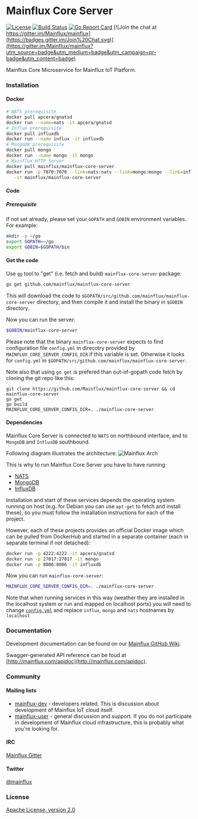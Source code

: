 # Mainflux Core Server

[![License](https://img.shields.io/badge/license-Apache%20v2.0-blue.svg)](LICENSE)
[![Build Status](https://travis-ci.org/Mainflux/mainflux-core-server.svg?branch=master)](https://travis-ci.org/Mainflux/mainflux-core-server)
[![Go Report Card](https://goreportcard.com/badge/github.com/Mainflux/mainflux-core-server)](https://goreportcard.com/report/github.com/Mainflux/mainflux-core-server)
[![Join the chat at https://gitter.im/Mainflux/mainflux](https://badges.gitter.im/Join%20Chat.svg)](https://gitter.im/Mainflux/mainflux?utm_source=badge&utm_medium=badge&utm_campaign=pr-badge&utm_content=badge)

Mainflux Core Microservice for Mainflux IoT Platform.

### Installation
#### Docker
```bash
# NATS prerequisite
docker pull apcera/gnatsd
docker run --name=nats -it apcera/gnatsd
# Influx prerequisite
docker pull influxdb
docker run --name influx -it influxdb
# MongoDB prerequisite
docker pull mongo
docker run --name mongo -it mongo
# Mainflux HTTP Server
docker pull mainflux/mainflux-core-server
docker run -p 7070:7070 --link=nats:nats --link=mongo:mongo --link=influx:influx \
   -it mainflux/mainflux-core-server
```
#### Code
##### Prerequisite
If not set already, please set your `GOPATH` and `GOBIN` environment variables. For example:
```bash
mkdir -p ~/go
export GOPATH=~/go
export GOBIN=$GOPATH/bin
```

#### Get the code
Use [`go`](https://golang.org/cmd/go/) tool to "get" (i.e. fetch and build) `mainflux-core-server` package:
```bash
go get github.com/mainflux/mainflux-core-server
```

This will download the code to `$GOPATH/src/github.com/mainflux/mainflux-core-server` directory,
and then compile it and install the binary in `$GOBIN` directory.

Now you can run the server:
```bash
$GOBIN/mainflux-core-server
```

Please note that the binary `mainflux-core-server` expects to find configuration file `config.yml` in
direcotry provided by `MAINFLUX_CORE_SERVER_CONFIG_DIR` if this variable is set. Otherwise it looks for `config.yml`
in `$GOPATH/src/github.com/mainflux/mainflux-core-server`.

Note also that using `go get` is prefered than out-of-gopath code fetch by cloning the git repo like this:
```
git clone https://github.com/Mainflux/mainflux-core-server && cd mainflux-core-server
go get
go build
MAINFLUX_CORE_SERVER_CONFIG_DIR=. ./mainflux-core-server
```
#### Dependencies
Mainflux Core Server is connected to `NATS` on northbound interface, and to `MongoDB` and `InfluxDB` southbound.

Following diagram illustrates the architecture:
![Mainflux Arch](https://github.com/Mainflux/mainflux-doc/blob/master/mermaid/arch.png)

This is why to run Mainflux Core Server you have to have running:
- [NATS](https://github.com/nats-io/gnatsd)
- [MongoDB](https://github.com/mongodb/mongo)
- [InfluxDB](https://github.com/influxdata/influxdb)

Installation and start of these services depends the operating system running on host (e.g. for Debian you can use `apt-get` to fetch and install these), so you must follow the installation instructions for each of the project.

However, each of these projects provides an official Docker image which can be pulled from DockerHub and started in a separate container (each in separate terminal if not detached):
```bash
docker run -p 4222:4222 -it apcera/gnatsd
docker run -p 27017:27017 -it mongo
docker run -p 8086:8086 -it influxdb
```
Now you can run `mainflux-core-server`:
```bash
MAINFLUX_CORE_SERVER_CONFIG_DIR=. ./mainflux-core-server
```

Note that when running services in this way (weather they are installed in the localhost system or run and mapped on localhost ports) you will need to change [`config.yml`](config.yml) and replace `influx`, `mongo` and `nats` hostnames by `localhost`

### Documentation
Development documentation can be found on our [Mainflux GitHub Wiki](https://github.com/Mainflux/mainflux/wiki).

Swagger-generated API reference can be foud at [http://mainflux.com/apidoc](http://mainflux.com/apidoc).

### Community
#### Mailing lists
- [mainflux-dev](https://groups.google.com/forum/#!forum/mainflux-dev) - developers related. This is discussion about development of Mainflux IoT cloud itself.
- [mainflux-user](https://groups.google.com/forum/#!forum/mainflux-user) - general discussion and support. If you do not participate in development of Mainflux cloud infrastructure, this is probably what you're looking for.

#### IRC
[Mainflux Gitter](https://gitter.im/Mainflux/mainflux?utm_source=badge&utm_medium=badge&utm_campaign=pr-badge&utm_content=badge)

#### Twitter
[@mainflux](https://twitter.com/mainflux)

### License
[Apache License, version 2.0](LICENSE)
